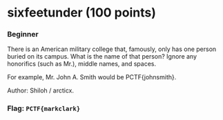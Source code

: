<h1> sixfeetunder (100 points)</h1>
<h3>Beginner</h3>
<p> There is an American military college that, famously, only has one person buried on its campus. What is the name of that person? Ignore any honorifics (such as Mr.), middle names, and spaces.</p>
<p> For example, Mr. John A. Smith would be PCTF{johnsmith}.</p>
<p> Author: Shiloh / arcticx.</p>
<h3>Flag: <code>PCTF{markclark}</code></h3>
